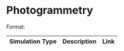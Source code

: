 # Photogrammetry
Format: <Simulation Type><Description><Short Overview Link>

| Simulation Type | Description  | Link  |
| --------------- |--------------| ------|
